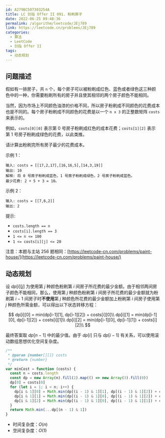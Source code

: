 ```yaml
---
id: A279BC507303254A
title: LC 剑指 Offer II 091. 粉刷房子
date: 2022-06-25 09:48:36
permalink: /algorithm/leetcode/JEj789
link: https://leetcode.cn/problems/JEj789
categories:
  - 算法
  - LeetCode
  - 剑指 Offer II
tags:
  - 动态规划
---
```


<Level :type='2'/>

## 问题描述

假如有一排房子，共 `n` 个，每个房子可以被粉刷成红色、蓝色或者绿色这三种颜色中的一种，你需要粉刷所有的房子并且使其相邻的两个房子颜色不能相同。

当然，因为市场上不同颜色油漆的价格不同，所以房子粉刷成不同颜色的花费成本也是不同的。每个房子粉刷成不同颜色的花费是以一个 `n x 3` 的正整数矩阵 `costs` 来表示的。

例如，`costs[0][0]` 表示第 0 号房子粉刷成红色的成本花费；`costs[1][2]` 表示第 1 号房子粉刷成绿色的花费，以此类推。

请计算出粉刷完所有房子最少的花费成本。

示例 1：

```text
输入: costs = [[17,2,17],[16,16,5],[14,3,19]]
输出: 10
解释: 将 0 号房子粉刷成蓝色，1 号房子粉刷成绿色，2 号房子粉刷成蓝色。
最少花费: 2 + 5 + 3 = 10。
```

示例 2：

```text
输入: costs = [[7,6,2]]
输出: 2
```

提示:

- `costs.length == n`
- `costs[i].length == 3`
- `1 <= n <= 100`
- `1 <= costs[i][j] <= 20`

注意：本题与主站 256 题相同：[https://leetcode-cn.com/problems/paint-house/](https://leetcode-cn.com/problems/paint-house/)

## 动态规划

设 $dp[i][j]$ 为使用第 $j$ 种颜色粉刷第 $i$ 间房子所花费的最少金额。由于相邻两间房子颜色不能相同，那么，使用第 $j$ 种颜色粉刷第 $i$ 间房子所花费的最少金额就为粉刷第 $i - 1$ 间房子时**不使用**第 $j$ 种颜色所花费的最少金额加上粉刷第 $i$ 间房子使用第 $j$ 种颜色所需金额，可以得出以下状态转移方程：

$$
dp[i][0] = min(dp[i-1][1], dp[i-1][2]) + costs[i][0]\\
dp[i][1] = min(dp[i-1][0], dp[i-1][2]) + costs[i][1]\\
dp[i][2] = min(dp[i-1][0], dp[i-1][1]) + costs[i][2]\\
$$

最终答案取 $dp[n - 1]$ 中的最少值。由于 $dp[i]$ 只与 $dp[i - 1]$ 有关系，可以使用滚动数组思想优化空间复杂度。

```javascript
/**
 * @param {number[][]} costs
 * @return {number}
 */
var minCost = function (costs) {
  const n = costs.length
  const dp = new Array(n).fill(2).map(() => new Array(3).fill(0))
  dp[0] = costs[0]
  for (let i = 1; i < n; i++) {
    dp[i & 1][0] = Math.min(dp[(i - 1) & 1][1], dp[(i - 1) & 1][2]) + costs[i][0]
    dp[i & 1][1] = Math.min(dp[(i - 1) & 1][0], dp[(i - 1) & 1][2]) + costs[i][1]
    dp[i & 1][2] = Math.min(dp[(i - 1) & 1][0], dp[(i - 1) & 1][1]) + costs[i][2]
  }
  return Math.min(...dp[(n - 1) & 1])
}
```

- 时间复杂度：$O(n)$
- 空间复杂度：$O(1)$
